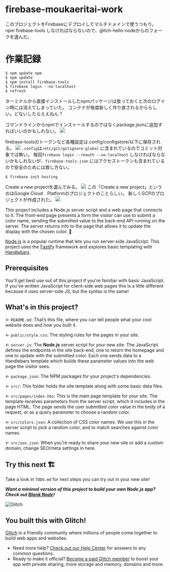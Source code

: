 # firebase-moukaeritai-work

このプロジェクトをFirebaseにデプロイしてマルチドメインで使うつもり。
npm firebase-tools しなければならないので、glitch-hello-nodeからのフォークを選んだ。

# 作業記録
```
$ npm update npm
$ npm update`
$ npm install firebase-tools
$ firebase login --no-localhost
$ refresh
```
ターミナルから直接インストールしたnpmパッケージは放っておくと次のログイン時には消えてしまっていた。
コンテナが毎度新しく作り直されるかららしい。どないしたらええねん？

コマンドラインからnpmでインストールするのではなくpackage.jsonに追加すればいいのかもしれない。
<img src="https://cdn.glitch.global/c1a42e05-227b-4feb-af43-a29f603f6fe4/a6c2508b-b23a-4d0b-b40e-1ad7a73d2325.image.png?v=1659500465919">

firebase-toolsのトークンなど各種設定は.config/configstore/以下に保存される。
<img src="https://cdn.glitch.global/c1a42e05-227b-4feb-af43-a29f603f6fe4/12bfc221-3e94-4efa-8097-6a04f6b651ac.image.png?v=1659501322707">
`.config`は`/etc/git/gitignore-global`
に含まれているのでコミット対象では無い。
毎回`firebase login --reauth --no-localhost`
しなければならないかもしれないが、`firebase-tools.json`
にはアクセストークンも含まれているので安全のためには致し方ない。

```
$ firebase init hosting
```
Create a new projectを選んでみる。
<img src="https://cdn.glitch.global/c1a42e05-227b-4feb-af43-a29f603f6fe4/eb0fb1d1-55f2-494b-985a-b6310df9c0ce.image.png?v=1659502009635">
この「Create a new project」というのはGoogle Cloud　Platformのプロジェクトのことらしい。
新しくGCPのプロジェクトが作成された。
<img src="https://cdn.glitch.global/c1a42e05-227b-4feb-af43-a29f603f6fe4/2a086602-42cd-4232-830b-8ea441a8fb8b.image.png?v=1659502351249">



This project includes a Node.js server script and a web page that connects to it. The front-end page presents a form the visitor can use to submit a color name, sending the submitted value to the back-end API running on the server. The server returns info to the page that allows it to update the display with the chosen color. 🎨

[Node.js](https://nodejs.org/en/about/) is a popular runtime that lets you run server-side JavaScript. This project uses the [Fastify](https://www.fastify.io/) framework and explores basic templating with [Handlebars](https://handlebarsjs.com/).

## Prerequisites

You'll get best use out of this project if you're familiar with basic JavaScript. If you've written JavaScript for client-side web pages this is a little different because it uses server-side JS, but the syntax is the same!

## What's in this project?

← `README.md`: That’s this file, where you can tell people what your cool website does and how you built it.

← `public/style.css`: The styling rules for the pages in your site.

← `server.js`: The **Node.js** server script for your new site. The JavaScript defines the endpoints in the site back-end, one to return the homepage and one to update with the submitted color. Each one sends data to a Handlebars template which builds these parameter values into the web page the visitor sees.

← `package.json`: The NPM packages for your project's dependencies.

← `src/`: This folder holds the site template along with some basic data files.

← `src/pages/index.hbs`: This is the main page template for your site. The template receives parameters from the server script, which it includes in the page HTML. The page sends the user submitted color value in the body of a request, or as a query parameter to choose a random color.

← `src/colors.json`: A collection of CSS color names. We use this in the server script to pick a random color, and to match searches against color names.

← `src/seo.json`: When you're ready to share your new site or add a custom domain, change SEO/meta settings in here.

## Try this next 🏗️

Take a look in `TODO.md` for next steps you can try out in your new site!

___Want a minimal version of this project to build your own Node.js app? Check out [Blank Node](https://glitch.com/edit/#!/remix/glitch-blank-node)!___

![Glitch](https://cdn.glitch.com/a9975ea6-8949-4bab-addb-8a95021dc2da%2FLogo_Color.svg?v=1602781328576)

## You built this with Glitch!

[Glitch](https://glitch.com) is a friendly community where millions of people come together to build web apps and websites.

- Need more help? [Check out our Help Center](https://help.glitch.com/) for answers to any common questions.
- Ready to make it official? [Become a paid Glitch member](https://glitch.com/pricing) to boost your app with private sharing, more storage and memory, domains and more.
